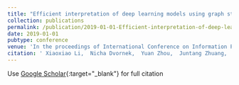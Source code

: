 ```yaml
---
title: "Efficient interpretation of deep learning models using graph structure and cooperative game theory: Application to ASD biomarker discovery"
collection: publications
permalink: /publication/2019-01-01-Efficient-interpretation-of-deep-learning-models-using-graph-structure-and-cooperative-game-theory-Application-to-ASD-biomarker-discovery
date: 2019-01-01
pubtype: conference
venue: 'In the proceedings of International Conference on Information Processing in Medical Imaging'
citation: ' Xiaoxiao Li,  Nicha Dvornek,  Yuan Zhou,  Juntang Zhuang,  Pamela Ventola,  James Duncan, &quot;Efficient interpretation of deep learning models using graph structure and cooperative game theory: Application to ASD biomarker discovery.&quot; In the proceedings of International Conference on Information Processing in Medical Imaging, 2019.'
---
```

Use [Google Scholar](https://scholar.google.com/scholar?q=Efficient+interpretation+of+deep+learning+models+using+graph+structure+and+cooperative+game+theory:+Application+to+ASD+biomarker+discovery){:target="_blank"} for full citation